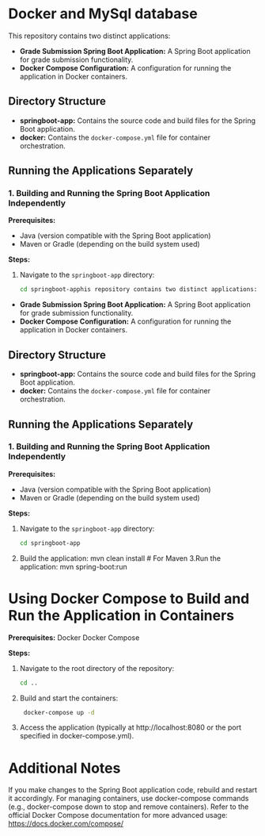 # Docker and MySql database
This repository contains two distinct applications:

- **Grade Submission Spring Boot Application:** A Spring Boot application for grade submission functionality.
- **Docker Compose Configuration:** A configuration for running the application in Docker containers.

## Directory Structure

- **springboot-app:** Contains the source code and build files for the Spring Boot application.
- **docker:** Contains the `docker-compose.yml` file for container orchestration.

## Running the Applications Separately

### 1. Building and Running the Spring Boot Application Independently

**Prerequisites:**

- Java (version compatible with the Spring Boot application)
- Maven or Gradle (depending on the build system used)

**Steps:**

1. Navigate to the `springboot-app` directory:
   ```bash
   cd springboot-apphis repository contains two distinct applications:

- **Grade Submission Spring Boot Application:** A Spring Boot application for grade submission functionality.
- **Docker Compose Configuration:** A configuration for running the application in Docker containers.

## Directory Structure

- **springboot-app:** Contains the source code and build files for the Spring Boot application.
- **docker:** Contains the `docker-compose.yml` file for container orchestration.

## Running the Applications Separately

### 1. Building and Running the Spring Boot Application Independently

**Prerequisites:**

- Java (version compatible with the Spring Boot application)
- Maven or Gradle (depending on the build system used)

**Steps:**

1. Navigate to the `springboot-app` directory:
   ```bash
   cd springboot-app
2. Build the application:
   mvn clean install  # For Maven 
3.Run the application:
   mvn spring-boot:run

# Using Docker Compose to Build and Run the Application in Containers
**Prerequisites:**
Docker
Docker Compose

**Steps:**
1. Navigate to the root directory of the repository:
    ```bash
    cd ..
2. Build and start the containers:
    ```bash
     docker-compose up -d
3. Access the application (typically at http://localhost:8080 or the port specified in docker-compose.yml).

# Additional Notes
If you make changes to the Spring Boot application code, rebuild and restart it accordingly.
For managing containers, use docker-compose commands (e.g., docker-compose down to stop and remove containers).
Refer to the official Docker Compose documentation for more advanced usage: https://docs.docker.com/compose/




